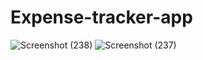 ﻿# Expense-tracker-app
![Screenshot (238)](https://github.com/Anjali-game/Expense-tracker-app/assets/136882525/11ef522c-46f0-4ae3-86f6-6e501acfbb58)
![Screenshot (237)](https://github.com/Anjali-game/Expense-tracker-app/assets/136882525/7c6ad1de-c96f-4c2c-a8ed-28688a172085)
